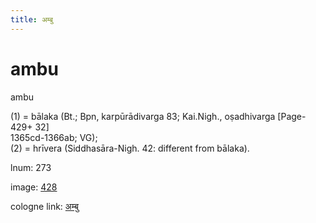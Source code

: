 ```yaml
---
title: अम्बु
---
```


# ambu

ambu  <div n="P" />(1) = bālaka (Bt.; Bpn, karpūrādivarga 83; Kai.Nigh., oṣadhivarga [Page-429+ 32] <div n="lb" />1365cd-1366ab; VG); <div n="P" />(2) = hrīvera (Siddhasāra-Nigh. 42: different from bālaka).

lnum: 273

image: [428](https://www.sanskrit-lexicon.uni-koeln.de/scans/csl-apidev/servepdf.php?dict=snp&page=428)

cologne link: [अम्बु](https://sanskrit-lexicon.uni-koeln.de/scans/csl-apidev/getword.php?dict=snp&key=अम्बु)

